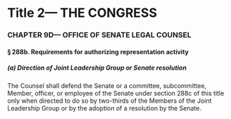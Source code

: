 
# Title 2— THE CONGRESS
### CHAPTER 9D— OFFICE OF SENATE LEGAL COUNSEL
#### § 288b. Requirements for authorizing representation activity
##### (a) Direction of Joint Leadership Group or Senate resolution

The Counsel shall defend the Senate or a committee, subcommittee, Member, officer, or employee of the Senate under section 288c of this title only when directed to do so by two-thirds of the Members of the Joint Leadership Group or by the adoption of a resolution by the Senate.

